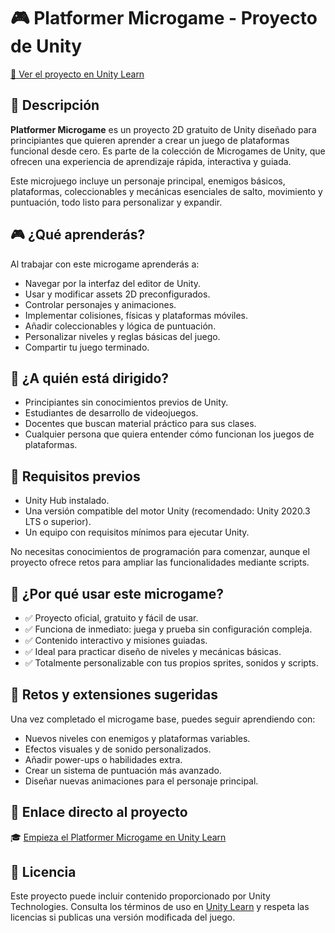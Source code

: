 # 🎮 Platformer Microgame - Proyecto de Unity

[🔗 Ver el proyecto en Unity Learn](https://learn.unity.com/project/2d-platformer-template?language=en)

## 📌 Descripción

**Platformer Microgame** es un proyecto 2D gratuito de Unity diseñado para principiantes que quieren aprender a crear un juego de plataformas funcional desde cero. Es parte de la colección de Microgames de Unity, que ofrecen una experiencia de aprendizaje rápida, interactiva y guiada.

Este microjuego incluye un personaje principal, enemigos básicos, plataformas, coleccionables y mecánicas esenciales de salto, movimiento y puntuación, todo listo para personalizar y expandir.



## 🎮 ¿Qué aprenderás?

Al trabajar con este microgame aprenderás a:

- Navegar por la interfaz del editor de Unity.
- Usar y modificar assets 2D preconfigurados.
- Controlar personajes y animaciones.
- Implementar colisiones, físicas y plataformas móviles.
- Añadir coleccionables y lógica de puntuación.
- Personalizar niveles y reglas básicas del juego.
- Compartir tu juego terminado.



## 👥 ¿A quién está dirigido?

- Principiantes sin conocimientos previos de Unity.
- Estudiantes de desarrollo de videojuegos.
- Docentes que buscan material práctico para sus clases.
- Cualquier persona que quiera entender cómo funcionan los juegos de plataformas.



## 🧠 Requisitos previos

- Unity Hub instalado.
- Una versión compatible del motor Unity (recomendado: Unity 2020.3 LTS o superior).
- Un equipo con requisitos mínimos para ejecutar Unity.

No necesitas conocimientos de programación para comenzar, aunque el proyecto ofrece retos para ampliar las funcionalidades mediante scripts.



## 🚀 ¿Por qué usar este microgame?

- ✅ Proyecto oficial, gratuito y fácil de usar.
- ✅ Funciona de inmediato: juega y prueba sin configuración compleja.
- ✅ Contenido interactivo y misiones guiadas.
- ✅ Ideal para practicar diseño de niveles y mecánicas básicas.
- ✅ Totalmente personalizable con tus propios sprites, sonidos y scripts.



## 🧩 Retos y extensiones sugeridas

Una vez completado el microgame base, puedes seguir aprendiendo con:

- Nuevos niveles con enemigos y plataformas variables.
- Efectos visuales y de sonido personalizados.
- Añadir power-ups o habilidades extra.
- Crear un sistema de puntuación más avanzado.
- Diseñar nuevas animaciones para el personaje principal.


## 🔗 Enlace directo al proyecto

🎓 [Empieza el Platformer Microgame en Unity Learn](https://learn.unity.com/project/2d-platformer-template?language=en)


## 📄 Licencia

Este proyecto puede incluir contenido proporcionado por Unity Technologies. Consulta los términos de uso en [Unity Learn](https://learn.unity.com) y respeta las licencias si publicas una versión modificada del juego.